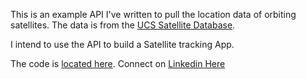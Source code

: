 This is an example API I've written to pull the location data of orbiting satellites. The data is from the [UCS Satellite Database](https://www.ucsusa.org/nuclear-weapons/space-weapons/satellite-database#.W4jFBH4naiA).

I intend to use the API to build a Satellite tracking App.

The code is [located here](https://github.com/williamrmyers/satellite-locations-api).
Connect on [Linkedin Here](https://www.linkedin.com/in/william-myers-1a53b259/)
